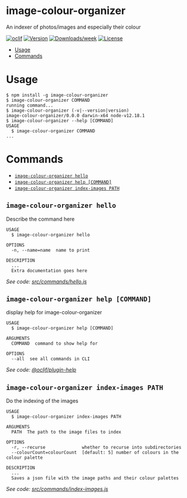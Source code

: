 image-colour-organizer
======================

An indexer of photos/images and especially their colour

[![oclif](https://img.shields.io/badge/cli-oclif-brightgreen.svg)](https://oclif.io)
[![Version](https://img.shields.io/npm/v/image-colour-organizer.svg)](https://npmjs.org/package/image-colour-organizer)
[![Downloads/week](https://img.shields.io/npm/dw/image-colour-organizer.svg)](https://npmjs.org/package/image-colour-organizer)
[![License](https://img.shields.io/npm/l/image-colour-organizer.svg)](https://github.com/GenieTim/image-colour-organizer/blob/master/package.json)

<!-- toc -->
* [Usage](#usage)
* [Commands](#commands)
<!-- tocstop -->
# Usage
<!-- usage -->
```sh-session
$ npm install -g image-colour-organizer
$ image-colour-organizer COMMAND
running command...
$ image-colour-organizer (-v|--version|version)
image-colour-organizer/0.0.0 darwin-x64 node-v12.18.1
$ image-colour-organizer --help [COMMAND]
USAGE
  $ image-colour-organizer COMMAND
...
```
<!-- usagestop -->
# Commands
<!-- commands -->
* [`image-colour-organizer hello`](#image-colour-organizer-hello)
* [`image-colour-organizer help [COMMAND]`](#image-colour-organizer-help-command)
* [`image-colour-organizer index-images PATH`](#image-colour-organizer-index-images-path)

## `image-colour-organizer hello`

Describe the command here

```
USAGE
  $ image-colour-organizer hello

OPTIONS
  -n, --name=name  name to print

DESCRIPTION
  ...
  Extra documentation goes here
```

_See code: [src/commands/hello.js](https://github.com/GenieTim/image-colour-organizer/blob/v0.0.0/src/commands/hello.js)_

## `image-colour-organizer help [COMMAND]`

display help for image-colour-organizer

```
USAGE
  $ image-colour-organizer help [COMMAND]

ARGUMENTS
  COMMAND  command to show help for

OPTIONS
  --all  see all commands in CLI
```

_See code: [@oclif/plugin-help](https://github.com/oclif/plugin-help/blob/v3.1.0/src/commands/help.ts)_

## `image-colour-organizer index-images PATH`

Do the indexing of the images

```
USAGE
  $ image-colour-organizer index-images PATH

ARGUMENTS
  PATH  The path to the image files to index

OPTIONS
  -r, --recurse              whether to recurse into subdirectories
  --colourCount=colourCount  [default: 5] number of colours in the colour palette

DESCRIPTION
  ...
  Saves a json file with the image paths and their colour palettes
```

_See code: [src/commands/index-images.js](https://github.com/GenieTim/image-colour-organizer/blob/v0.0.0/src/commands/index-images.js)_
<!-- commandsstop -->
